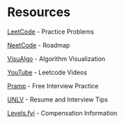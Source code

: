 <h1>Resources</h1>

[LeetCode](https://leetcode.com) - Practice Problems

[NeetCode](https://neetcode.io/roadmap) - Roadmap

[VisuAlgo](https://visualgo.net/en) - Algorithm Visualization

[YouTube](https://www.youtube.com/@NeetCode) - Leetcode Videos

[Pramp](https://www.pramp.com/) - Free Interview Practice

[UNLV](https://www.unlv.edu/engineering/jobs/resources) - Resume and Interview Tips

[Levels.fyi](https://www.levels.fyi) - Compensation Information 
